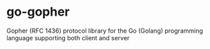 # go-gopher
Gopher (RFC 1436) protocol library for the Go (Golang) programming language supporting both client and server
